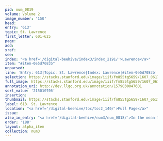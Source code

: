 ```yaml
---
pid: num_0819
volume: Volume 2
image_number: '150'
head:
entry: '613'
topic: St. Lawrence
first_letter: 601-625
page:
add:
xref:
see:
index: "<a href='/digital-beehive/index3/index_2191/'>Lawrence</a>"
item: "#item-0e5d7083b"
unparsed:
line: 'Entry: 613|Topic: St. Lawrence|Index: Lawrence|#item-0e5d7083b'
selection: https://stacks.stanford.edu/image/iiif/fm855tg5659/1607_0617/929,706,2724,427/full/0/default.jpg
full_image: https://stacks.stanford.edu/image/iiif/fm855tg5659/1607_0617/full/full/0/default.jpg
annotation_uri: http://dev.llgc.org.uk/annotation/1579030047601
sort_value: '215010706'
insertion:
thumbnail: https://stacks.stanford.edu/image/iiif/fm855tg5659/1607_0617/929,706,600,180/250,/0/default.jpg
label: 613. St. Lawrence
location: "<a href='/digital-beehive/toc/toc2_140/'>Full Page</a>"
issue:
also_in_entry: "<a href='/digital-beehive/num3/num_0818/'>In the mean time</a>"
order: '188'
layout: alpha_item
collection: num3
---
```

